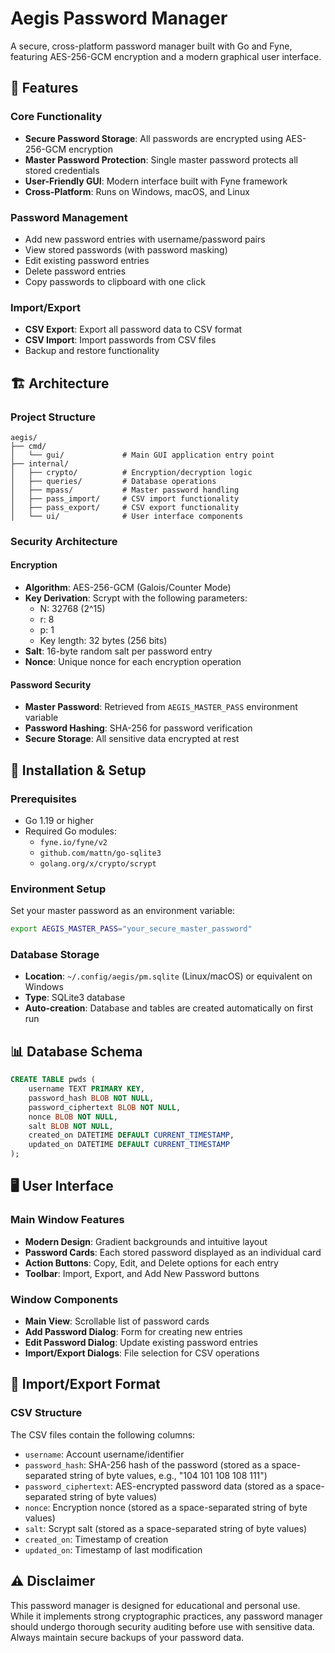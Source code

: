 # Aegis Password Manager

A secure, cross-platform password manager built with Go and Fyne, featuring AES-256-GCM encryption and a modern graphical user interface.

## 🔐 Features

### Core Functionality

- **Secure Password Storage**: All passwords are encrypted using AES-256-GCM encryption
- **Master Password Protection**: Single master password protects all stored credentials
- **User-Friendly GUI**: Modern interface built with Fyne framework
- **Cross-Platform**: Runs on Windows, macOS, and Linux

### Password Management

- Add new password entries with username/password pairs
- View stored passwords (with password masking)
- Edit existing password entries
- Delete password entries
- Copy passwords to clipboard with one click

### Import/Export

- **CSV Export**: Export all password data to CSV format
- **CSV Import**: Import passwords from CSV files
- Backup and restore functionality

## 🏗️ Architecture

### Project Structure

```
aegis/
├── cmd/
│   └── gui/             # Main GUI application entry point
├── internal/
│   ├── crypto/          # Encryption/decryption logic
│   ├── queries/         # Database operations
│   ├── mpass/           # Master password handling
│   ├── pass_import/     # CSV import functionality
│   ├── pass_export/     # CSV export functionality
│   └── ui/              # User interface components
```

### Security Architecture

#### Encryption

- **Algorithm**: AES-256-GCM (Galois/Counter Mode)
- **Key Derivation**: Scrypt with the following parameters:
  - N: 32768 (2^15)
  - r: 8
  - p: 1
  - Key length: 32 bytes (256 bits)
- **Salt**: 16-byte random salt per password entry
- **Nonce**: Unique nonce for each encryption operation

#### Password Security

- **Master Password**: Retrieved from `AEGIS_MASTER_PASS` environment variable
- **Password Hashing**: SHA-256 for password verification
- **Secure Storage**: All sensitive data encrypted at rest

## 🚀 Installation & Setup

### Prerequisites

- Go 1.19 or higher
- Required Go modules:
  - `fyne.io/fyne/v2`
  - `github.com/mattn/go-sqlite3`
  - `golang.org/x/crypto/scrypt`

### Environment Setup

Set your master password as an environment variable:

```bash
export AEGIS_MASTER_PASS="your_secure_master_password"
```

### Database Storage

- **Location**: `~/.config/aegis/pm.sqlite` (Linux/macOS) or equivalent on Windows
- **Type**: SQLite3 database
- **Auto-creation**: Database and tables are created automatically on first run

## 📊 Database Schema

```sql
CREATE TABLE pwds (
    username TEXT PRIMARY KEY,
    password_hash BLOB NOT NULL,
    password_ciphertext BLOB NOT NULL,
    nonce BLOB NOT NULL,
    salt BLOB NOT NULL,
    created_on DATETIME DEFAULT CURRENT_TIMESTAMP,
    updated_on DATETIME DEFAULT CURRENT_TIMESTAMP
);
```

## 🖥️ User Interface

### Main Window Features

- **Modern Design**: Gradient backgrounds and intuitive layout
- **Password Cards**: Each stored password displayed as an individual card
- **Action Buttons**: Copy, Edit, and Delete options for each entry
- **Toolbar**: Import, Export, and Add New Password buttons

### Window Components

- **Main View**: Scrollable list of password cards
- **Add Password Dialog**: Form for creating new entries
- **Edit Password Dialog**: Update existing password entries
- **Import/Export Dialogs**: File selection for CSV operations

## 🔄 Import/Export Format

### CSV Structure

The CSV files contain the following columns:

- `username`: Account username/identifier
- `password_hash`: SHA-256 hash of the password (stored as a space-separated string of byte values, e.g., "104 101 108 108 111")
- `password_ciphertext`: AES-encrypted password data (stored as a space-separated string of byte values)
- `nonce`: Encryption nonce (stored as a space-separated string of byte values)
- `salt`: Scrypt salt (stored as a space-separated string of byte values)
- `created_on`: Timestamp of creation
- `updated_on`: Timestamp of last modification

## ⚠️ Disclaimer

This password manager is designed for educational and personal use. While it implements strong cryptographic practices, any password manager should undergo thorough security auditing before use with sensitive data. Always maintain secure backups of your password data.
